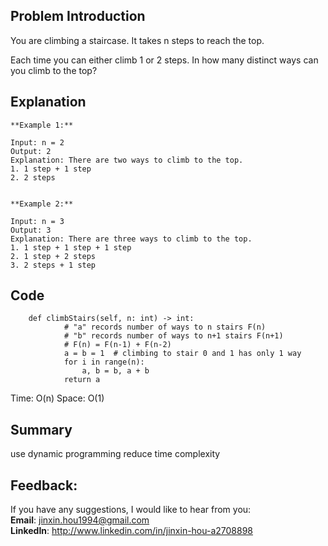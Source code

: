 ## Problem Introduction
You are climbing a staircase. It takes n steps to reach the top.

Each time you can either climb 1 or 2 steps. In how many distinct ways can you climb to the top?

## Explanation
```
**Example 1:**

Input: n = 2
Output: 2
Explanation: There are two ways to climb to the top.
1. 1 step + 1 step
2. 2 steps


**Example 2:**

Input: n = 3
Output: 3
Explanation: There are three ways to climb to the top.
1. 1 step + 1 step + 1 step
2. 1 step + 2 steps
3. 2 steps + 1 step
```

## Code
```
    def climbStairs(self, n: int) -> int:
            # "a" records number of ways to n stairs F(n)
            # "b" records number of ways to n+1 stairs F(n+1)
            # F(n) = F(n-1) + F(n-2)
            a = b = 1  # climbing to stair 0 and 1 has only 1 way
            for i in range(n):
                a, b = b, a + b
            return a
```
Time: O(n)
Space: O(1)

## Summary
use dynamic programming reduce time complexity

## Feedback:
If you have any suggestions, I would like to hear from you:<br/>
**Email**: jinxin.hou1994@gmail.com<br/>
**LinkedIn**: http://www.linkedin.com/in/jinxin-hou-a2708898
